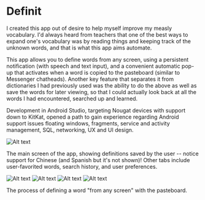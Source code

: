 # Definit

I created this app out of desire to help myself improve my measly vocabulary. I'd always heard from teachers that one of the best ways to expand one's vocabulary was by reading things and keeping track of the unknown words, and that is what this app aims automate.

This app allows you to define words from any screen, using a persistent notification (with speech and text input), and a convenient automatic pop-up that activates when a word is copied to the pasteboard (similar to Messenger chatheads). 
Another key feature that separates it from dictionaries I had previously used was the ability to do the above as well as save the words for later viewing, so that I could actually look back at all the words I had encountered, searched up and learned. 

Development in Android Studio, targeting Nougat devices with support down to KitKat, opened a path to gain experience regarding Android support issues floating windows, fragments, service and activity management, SQL, networking, UX and UI design.

![Alt text](imgs/main.png?raw=true "Main screen")

The main screen of the app, showing definitions saved by the user -- notice support for Chinese (and Spanish but it's not shown)!
Other tabs include user-favorited words, search history, and user preferences.

![Alt text](imgs/c1.png?raw=true "copy1")
![Alt text](imgs/c2.png?raw=true "copy2")
![Alt text](imgs/c3.png?raw=true "copy3")
![Alt text](imgs/c4.png?raw=true "copy4")

The process of defining a word "from any screen" with the pasteboard.